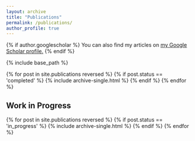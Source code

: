 ```yaml
---
layout: archive
title: "Publications"
permalink: /publications/
author_profile: true
---
```


{% if author.googlescholar %}
  You can also find my articles on <u><a href="{{https://scholar.google.com/citations?user=kApGnjIAAAAJ&hl=es}}">my Google Scholar profile</a>.</u>
{% endif %}

{% include base_path %}

{% for post in site.publications reversed %}
  {% if post.status == 'completed' %}
    {% include archive-single.html %}
  {% endif %}
{% endfor %}

## Work in Progress

{% for post in site.publications reversed %}
  {% if post.status == 'in_progress' %}
    {% include archive-single.html %}
  {% endif %}
{% endfor %}

